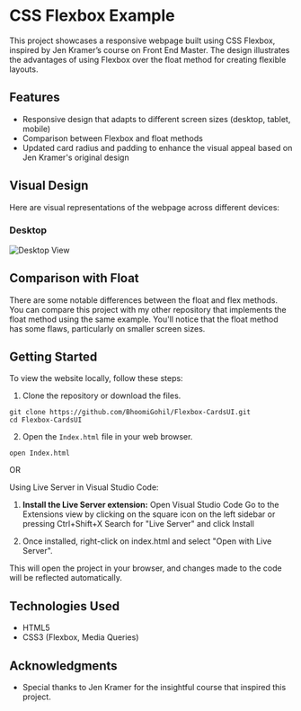 # CSS Flexbox Example

This project showcases a responsive webpage built using CSS Flexbox, inspired by Jen Kramer’s course on Front End Master. The design illustrates the advantages of using Flexbox over the float method for creating flexible layouts.

## Features

- Responsive design that adapts to different screen sizes (desktop, tablet, mobile)
- Comparison between Flexbox and float methods
- Updated card radius and padding to enhance the visual appeal based on Jen Kramer's original design

## Visual Design

Here are visual representations of the webpage across different devices:

### Desktop

![Desktop View](desktop.png)

## Comparison with Float

There are some notable differences between the float and flex methods. You can compare this project with my other repository that implements the float method using the same example. You'll notice that the float method has some flaws, particularly on smaller screen sizes.

## Getting Started

To view the website locally, follow these steps:

1. Clone the repository or download the files.

```
git clone https://github.com/BhoomiGohil/Flexbox-CardsUI.git
cd Flexbox-CardsUI
```

2. Open the `Index.html` file in your web browser.

```
open Index.html
```

OR

Using Live Server in Visual Studio Code:

1. **Install the Live Server extension:**
   Open Visual Studio Code Go to the Extensions view by clicking on the square icon on the left sidebar or pressing Ctrl+Shift+X Search for "Live Server" and click Install

2. Once installed, right-click on index.html and select "Open with Live Server".

This will open the project in your browser, and changes made to the code will be reflected automatically.

## Technologies Used

- HTML5
- CSS3 (Flexbox, Media Queries)

## Acknowledgments

- Special thanks to Jen Kramer for the insightful course that inspired this project.
